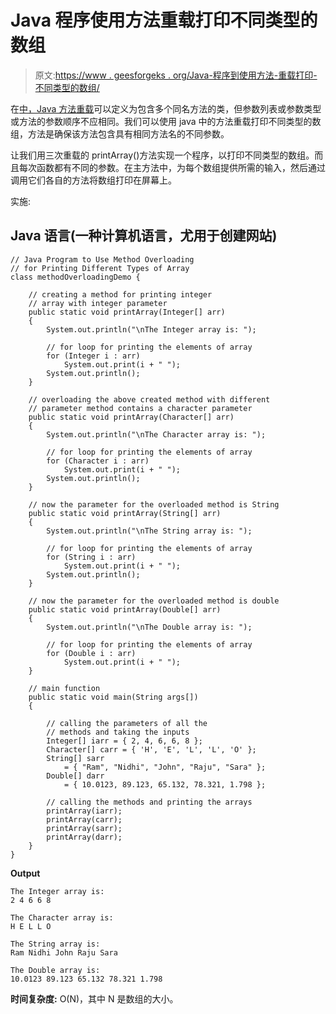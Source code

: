 # Java 程序使用方法重载打印不同类型的数组

> 原文:[https://www . geesforgeks . org/Java-程序到使用方法-重载打印-不同类型的数组/](https://www.geeksforgeeks.org/java-program-to-use-method-overloading-for-printing-different-types-of-array/)

在[中，Java 方法重载](https://www.geeksforgeeks.org/overloading-in-java/)可以定义为包含多个同名方法的类，但参数列表或参数类型或方法的参数顺序不应相同。我们可以使用 java 中的方法重载打印不同类型的数组，方法是确保该方法包含具有相同方法名的不同参数。

让我们用三次重载的 printArray()方法实现一个程序，以打印不同类型的数组。而且每次函数都有不同的参数。在主方法中，为每个数组提供所需的输入，然后通过调用它们各自的方法将数组打印在屏幕上。

实施:

## Java 语言(一种计算机语言，尤用于创建网站)

```
// Java Program to Use Method Overloading
// for Printing Different Types of Array
class methodOverloadingDemo {

    // creating a method for printing integer
    // array with integer parameter
    public static void printArray(Integer[] arr)
    {
        System.out.println("\nThe Integer array is: ");

        // for loop for printing the elements of array
        for (Integer i : arr)
            System.out.print(i + " ");
        System.out.println();
    }

    // overloading the above created method with different
    // parameter method contains a character parameter
    public static void printArray(Character[] arr)
    {
        System.out.println("\nThe Character array is: ");

        // for loop for printing the elements of array
        for (Character i : arr)
            System.out.print(i + " ");
        System.out.println();
    }

    // now the parameter for the overloaded method is String
    public static void printArray(String[] arr)
    {
        System.out.println("\nThe String array is: ");

        // for loop for printing the elements of array
        for (String i : arr)
            System.out.print(i + " ");
        System.out.println();
    }

    // now the parameter for the overloaded method is double
    public static void printArray(Double[] arr)
    {
        System.out.println("\nThe Double array is: ");

        // for loop for printing the elements of array
        for (Double i : arr)
            System.out.print(i + " ");
    }

    // main function
    public static void main(String args[])
    {

        // calling the parameters of all the
        // methods and taking the inputs
        Integer[] iarr = { 2, 4, 6, 6, 8 };
        Character[] carr = { 'H', 'E', 'L', 'L', 'O' };
        String[] sarr
            = { "Ram", "Nidhi", "John", "Raju", "Sara" };
        Double[] darr
            = { 10.0123, 89.123, 65.132, 78.321, 1.798 };

        // calling the methods and printing the arrays
        printArray(iarr);
        printArray(carr);
        printArray(sarr);
        printArray(darr);
    }
}
```

**Output**

```
The Integer array is: 
2 4 6 6 8 

The Character array is: 
H E L L O 

The String array is: 
Ram Nidhi John Raju Sara 

The Double array is: 
10.0123 89.123 65.132 78.321 1.798 
```

**时间复杂度:** O(N)，其中 N 是数组的大小。